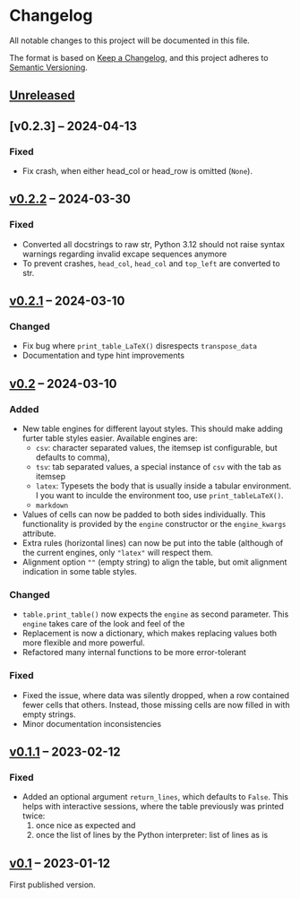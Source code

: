 # Changelog

All notable changes to this project will be documented in this file.

The format is based on [Keep a Changelog](https://keepachangelog.com/en/1.0.0/),
and this project adheres to [Semantic Versioning](https://semver.org/spec/v2.0.0.html).

## [Unreleased]

## [v0.2.3] – 2024-04-13

### Fixed
- Fix crash, when either head_col or head_row is omitted (`None`).

## [v0.2.2] – 2024-03-30

### Fixed
- Converted all docstrings to raw str, Python 3.12 should not raise
	syntax warnings regarding invalid excape sequences anymore
- To prevent crashes, `head_col`, `head_col` and `top_left` are converted to str.

## [v0.2.1] – 2024-03-10

### Changed
- Fix bug where `print_table_LaTeX()` disrespects `transpose_data`
- Documentation and type hint improvements

## [v0.2] – 2024-03-10

### Added
- New table engines for different layout styles.
	This should make adding furter table styles easier.
	Available engines are:
	- `csv`: character separated values,
		the itemsep ist configurable, but defaults to comma),
	- `tsv`: tab separated values,
		a special instance of `csv` with the tab as itemsep
	- `latex`: Typesets the body that is usually inside a tabular environment.
		I you want to inculde the environment too, use `print_tableLaTeX()`.
	- `markdown`
- Values of cells can now be padded to both sides individually.
	This functionality is provided by the `engine` constructor or the
	`engine_kwargs` attribute.
- Extra rules (horizontal lines) can now be put into the table (although
	of the current engines, only `"latex"` will respect them.
- Alignment option `""` (empty string) to align the table, but omit
	alignment indication in some table styles.

### Changed
- `table.print_table()` now expects the `engine` as second parameter.
	This `engine` takes care of the look and feel of the 
- Replacement is now a dictionary, which makes replacing values both more
	flexible and more powerful.
- Refactored many internal functions to be more error-tolerant

### Fixed
- Fixed the issue, where data was silently dropped, when a row contained
	fewer cells that others. Instead, those missing cells are now filled
	in with empty strings.
- Minor documentation inconsistencies

## [v0.1.1] – 2023-02-12

### Fixed

- Added an optional argument `return_lines`, which defaults to `False`.
	This helps with interactive sessions, where the table previously was printed twice:
	1. once nice as expected and
	2. once the list of lines by the Python interpreter: list of lines as is 


## [v0.1] – 2023-01-12

First published version.


[unreleased]: https://github.com/bertramrichter/brplotviz/compare/v0.2.3..master
[v0.2.2]: https://github.com/bertramrichter/brplotviz/compare/v0.2.3..v0.2.2
[v0.2.2]: https://github.com/bertramrichter/brplotviz/compare/v0.2.2..v0.2.1
[v0.2.1]: https://github.com/bertramrichter/brplotviz/compare/v0.2..v0.2.1
[v0.2]: https://github.com/bertramrichter/brplotviz/compare/v0.1.1..v0.2
[v0.1.1]: https://github.com/bertramrichter/brplotviz/releases/compare/v0.1..v0.1.1
[v0.1]: https://github.com/bertramrichter/brplotviz/releases/tag/v0.1
